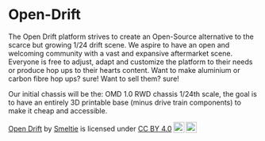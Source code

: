 # Open-Drift

The Open Drift platform strives to create an Open-Source alternative to the scarce but growing 1/24 drift scene.
We aspire to have an open and welcoming community with a vast and expansive aftermarket scene.
Everyone is free to adjust, adapt and customize the platform to their needs or produce hop ups to their hearts content.
Want to make aluminium or carbon fibre hop ups? sure! Want to sell them? sure!

Our initial chassis will be the: OMD 1.0 RWD chassis 1/24th scale, the goal is to have an entirely 3D printable base (minus drive train components) to make it cheap and accessible.




<p xmlns:cc="http://creativecommons.org/ns#" xmlns:dct="http://purl.org/dc/terms/"><a property="dct:title" rel="cc:attributionURL" href="https://github.com/Smeltie/Open-Drift">Open Drift</a> by <a rel="cc:attributionURL dct:creator" property="cc:attributionName" href="https://github.com/Smeltie">Smeltie</a> is licensed under <a href="https://creativecommons.org/licenses/by/4.0/?ref=chooser-v1" target="_blank" rel="license noopener noreferrer" style="display:inline-block;">CC BY 4.0<img style="height:22px!important;margin-left:3px;vertical-align:text-bottom;" src="https://mirrors.creativecommons.org/presskit/icons/cc.svg?ref=chooser-v1" alt=""><img style="height:22px!important;margin-left:3px;vertical-align:text-bottom;" src="https://mirrors.creativecommons.org/presskit/icons/by.svg?ref=chooser-v1" alt=""></a></p>
